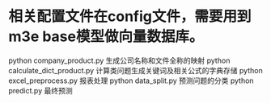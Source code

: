# 相关配置文件在config文件，需要用到m3e base模型做向量数据库。
python company_product.py 生成公司名称和文件全称的映射
python calculate_dict_product.py 计算类问题生成关键词及相关公式的字典存储
python excel_preprocess.py 报表处理
python data_split.py 预测问题的分类
python predict.py 最终预测



